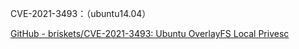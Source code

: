 CVE-2021-3493：（ubuntu14.04）

[GitHub - briskets/CVE-2021-3493: Ubuntu OverlayFS Local Privesc](https://github.com/briskets/CVE-2021-3493)